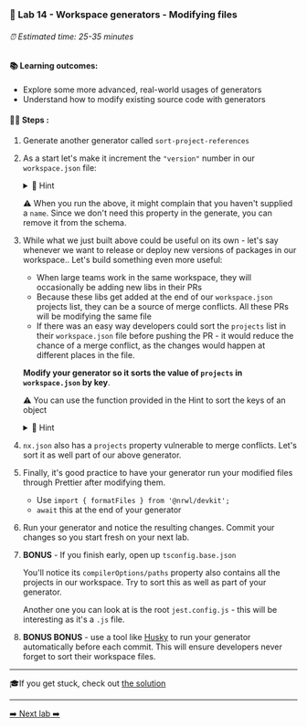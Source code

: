 ### 🧵 Lab 14 - Workspace generators - Modifying files

###### ⏰ Estimated time: 25-35 minutes

#### 📚 Learning outcomes:

- Explore some more advanced, real-world usages of generators
- Understand how to modify existing source code with generators

#### 🏋️‍♀️ Steps :

1. Generate another generator called `sort-project-references`

2. As a start let's make it increment the `"version"` number in our `workspace.json` file:

   <details>
   <summary>🐳 Hint</summary>

    - Refer to the [docs](https://nx.dev/latest/angular/generators/workspace-generators#workspace-generators)
    - Use this utility: 
        - `import { updateJson } from '@nrwl/devkit';`
    - As always, the answer is in the [the solution](INC-VERSION-SOLUTION.md). Try a few different approaches on your own first. 
   </details>
   
   ⚠️ When you run the above, it might complain that you haven't supplied a `name`. Since
   we don't need this property in the generate, you can remove it from the schema.

3. While what we just built above could be useful on its own - let's say whenever we want to release or deploy new versions of packages in our workspace..
Let's build something even more useful:
    - When large teams work in the same workspace, they will occasionally be adding new libs in their PRs
    - Because these libs get added at the end of our `workspace.json` projects list, they can be a source of merge conflicts. All these PRs will be modifying the same file
    - If there was an easy way developers could sort the `projects` list in their `workspace.json` file before pushing the PR - it would reduce the chance of a merge conflict, as the changes would happen
    at different places in the file.
    
    **Modify your generator so it sorts the value of `projects` in `workspace.json` by key**.
    
    ⚠️ You can use the function provided in the Hint to sort the keys of an object
    
   <details>
   <summary>🐳 Hint</summary>

    ```typescript
    function sortObjectKeys(obj: any) {
      const sorted = {};
      Object.keys(obj).sort().forEach(key => {
        sorted[key] = obj[key];
      });
      return sorted;
    }
    ```
     
   </details>

2. `nx.json` also has a `projects` property vulnerable to merge conflicts. Let's sort it as well part of our above generator.

3. Finally, it's good practice to have your generator run your modified files through Prettier after modifying them.

    - Use `import { formatFiles } from '@nrwl/devkit';`
    - `await` this at the end of your generator

4. Run your generator and notice the resulting changes. Commit your changes so you start fresh on your next lab.

5. **BONUS** - If you finish early, open up `tsconfig.base.json`

    You'll notice its `compilerOptions/paths` property also contains all the projects in our
    workspace. Try to sort this as well as part of your generator.
    
    Another one you can look at is the root `jest.config.js` - this will be interesting as it's a `.js` file.

6. **BONUS BONUS** - use a tool like [Husky](https://typicode.github.io/husky/#/) to run your
generator automatically before each commit. This will ensure developers never forget to sort
their workspace files.

---

🎓If you get stuck, check out [the solution](SOLUTION.md)

---

[➡️ Next lab ➡️](../lab15/LAB.md)

